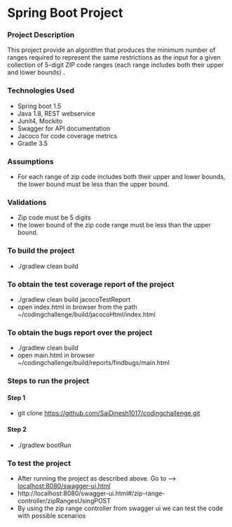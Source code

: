 # Spring Boot Project

### Project Description
This project provide an algorithm that produces the minimum number of ranges required to represent the same restrictions 
as the input for a given collection of 5-digit ZIP code ranges (each range includes both their upper and lower bounds) .

### Technologies Used
* Spring boot 1.5
* Java 1.8, REST webservice
* Junit4, Mockito
* Swagger for API documentation
* Jacoco for code coverage metrics
* Gradle 3.5

### Assumptions
* For each range of zip code includes both their upper and lower bounds, the lower bound must be less than the upper bound.

### Validations
* Zip code must be 5 digits
* the lower bound of the zip code range must be less than the upper bound.

### To build the project 
* ./gradlew clean build

### To obtain the test coverage report of the project
* ./gradlew clean build jacocoTestReport
* open index.html in browser from the path ~/codingchallenge/build/jacocoHtml/index.html

### To obtain the bugs report over the project
* ./gradlew clean build
* open main.html in browser ~/codingchallenge/build/reports/findbugs/main.html

### Steps to run the project
#### Step 1
* git clone https://github.com/SaiDinesh1017/codingchallenge.git
#### Step 2
*  ./gradlew bootRun

### To test the project
* After running the project as described above. Go to --> [localhost:8080/swagger-ui.html](localhost:8080/swagger-ui.html)
* http://localhost:8080/swagger-ui.html#/zip-range-controller/zipRangesUsingPOST
* By using the zip range controller from swagger ui we can test the code with possible scenarios
